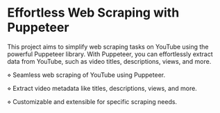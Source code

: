 # Effortless Web Scraping with Puppeteer

This project aims to simplify web scraping tasks on YouTube using the powerful Puppeteer library. With Puppeteer, you can effortlessly extract data from YouTube, such as video titles, descriptions, views, and 
more. 

⋄ Seamless web scraping of YouTube using Puppeteer.

⋄ Extract video metadata like titles, descriptions, views, and more.

⋄ Customizable and extensible for specific scraping needs.
